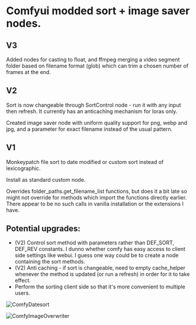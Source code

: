 # Comfyui modded sort + image saver nodes.

## V3
Added nodes for casting to float, and ffmpeg merging a video segment folder based on filename format (glob) which can trim a chosen number of frames at the end.

## V2
Sort is now changeable through SortControl node - run it with any input then refresh. It currently has an anticaching mechanism for loras only.

Created image saver node with uniform quality support for png, webp and jpg, and a parameter for exact filename instead of the usual pattern.

## V1
Monkeypatch file sort to date modified or custom sort instead of lexicographic.

Install as standard custom node.

Overrides folder_paths.get_filename_list functions, but does it a bit late so might not override for methods which import the functions directly earlier.
There appear to be no such calls in vanilla installation or the extensions I have.

## Potential upgrades:
- (V2) Control sort method with parameters rather than DEF_SORT, DEF_REV constants. I dunno whether comfy has easy access to client side settings like webui.
I guess one way could be to create a node containing the sort methods.
- (V2) Anti caching - if sort is changeable, need to empty cache_helper whenever the method is updated (or run a refresh) in order for it to take effect.
- Perform the sorting client side so that it's more convenient to multiple users.

![ComfyDatesort](https://github.com/user-attachments/assets/a791d007-e6c1-45e0-9dbd-c517cb920ba5)

![ComfyImageOverwriter](https://github.com/user-attachments/assets/9406f3a1-0d1e-4132-8dc2-8cf129effd40)

